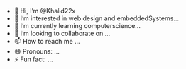 - 👋 Hi, I’m @Khalid22x
- 👀 I’m interested in web design and embeddedSystems...
- 🌱 I’m currently learning computerscience...
- 💞️ I’m looking to collaborate on ...
- 📫 How to reach me ...
- 😄 Pronouns: ...
- ⚡ Fun fact: ...

<!---
Khalid22x/Khalid22x is a ✨ special ✨ repository because its `README.md` (this file) appears on your GitHub profile.
You can click the Preview link to take a look at your changes.
--->
